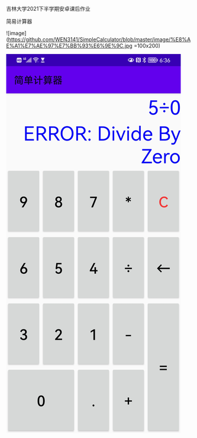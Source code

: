 吉林大学2021下半学期安卓课后作业

简易计算器

![image](https://github.com/WEN3141/SimpleCalculator/blob/master/image/%E8%AE%A1%E7%AE%97%E7%BB%93%E6%9E%9C.jpg =100x200)

![image](https://github.com/WEN3141/SimpleCalculator/blob/master/image/除0错误.jpg)
